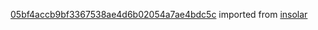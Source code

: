 [05bf4accb9bf3367538ae4d6b02054a7ae4bdc5c](https://github.com/insolar/insolar/commit/05bf4accb9bf3367538ae4d6b02054a7ae4bdc5c) imported from [insolar](https://github.com/insolar/insolar)
